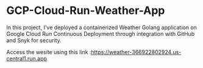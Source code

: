 # GCP-Cloud-Run-Weather-App

In this project, I've deployed a containerized Weather Golang application on Google Cloud Run Continuous Deployment through integration with GitHub and Snyk for security. 


Access the wesite using this link :https://weather-366922802924.us-central1.run.app
